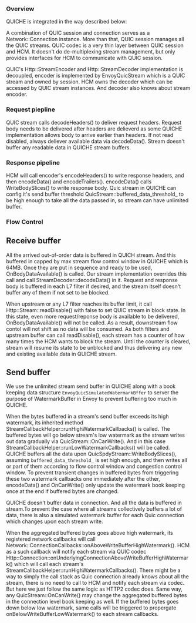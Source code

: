 ### Overview

QUICHE is integrated in the way described below:

A combination of QUIC session and connection serves as a Network::Connection instance. More than that, QUIC session manages all the QUIC streams. QUIC codec is a very thin layer between QUIC session and HCM. It doesn't do de-multiplexing stream management, but only provides interfaces for HCM to communicate with QUIC session.

QUIC's Http::StreamEncoder and Http::StreamDecoder implementation is decoupled, encoder is implemented by EnvoyQuicStream which is a QUIC stream and owned by session. HCM owns the decoder which can be accessed by QUIC stream instances. And decoder also knows about stream encoder.

### Request piepline

QUIC stream calls decodeHeaders() to deliver request headers. Request body needs
to be delivered after headers are delieverd as some QUICHE implementation allows
body to arrive earlier than headers. If not read disabled, always deliever available data via decodeData(). Stream
doesn't buffer any readable data in QUICHE stream buffers.

### Response pipeline

HCM will call encoder's encodeHeaders() to write response headers, and then encodeData() and encodeTrailers(). encodeData() calls WriteBodySlices() to write response body. Quic stream in QUICHE can config it's send buffer threshold QuicStream::buffered_data_threshold_ to be high enough to take all the data passed in, so stream can have unlimited buffer.

### Flow Control

## Receive buffer

All the arrived out-of-order data is buffered in QUICH stream. And this buffered
in capped by max stream flow control window in QUICHE which is 64MB. Once they are put
in sequence and ready to be used, OnBodyDataAvailable() is called. Our stream
implementation overrides this call and call StreamDecoder::decodeData() in it.
Request and response body is buffered in each L7 filter if desired, and the
stream itself doesn't buffer any of them if not set to be blocked.

When upstream or any L7 filter reaches its buffer limit, it call
Http::Stream::readDisable() with false to set QUIC stream in block state. In
this state, even more request/reponse body is available to be delivered,
OnBodyDataAvailable() will not be called. As a result, downstream flow contol
will not shift as no data will be consumed. As both filters and upstream buffer
can call readDisable(), each stream has a counter of how many
times the HCM wants to block the stream. Until the counter is cleared, stream
will resume its state to be unblocked and thus delivering any new and existing
available data in QUICHE stream.

## Send buffer

We use the unlimited stream send buffer in QUICHE along with a book keeping data structure `EnvoyQuicSimulatedWatermarkBffer` to server the purpose of WatermarkBuffer in Envoy to prevent buffering too much in QUICHE.

When the bytes buffered in a stream's send buffer exceeds its high watermark, its inherited method StreamCallbackHelper::runHighWatermarkCallbacks() is called. The buffered bytes will go below stream's low watermark as the stream writes out data gradually via QuicStream::OnCanWrite(). And in this case StreamCallbackHelper::runLowWatermarkCallbacks() will be called. QUICHE buffers all the data upon QuicSpdyStream::WriteBodySlices(), assuming `buffered_data_threshold_` is set high enough, and then writes all or part of them according to flow control window and congestion control window. To prevent transient changes in buffered bytes from triggering these two watermark callbacks one immediately after the other, encodeData() and OnCanWrite() only update the watermark book keeping once at the end if buffered bytes are changed.

QUICHE doesn't buffer data in connection. And all the data is buffered in stream.To prevent the case where all streams collectively buffers a lot of data, there is also a simulated watermark buffer for each Quic connection which changes upon each stream write.

When the aggregated buffered bytes goes above high watermark, its registered network callbacks will call Network::ConnectionCallbacks::onAboveWriteBufferHighWatermark(). HCM as a such callback will notify each stream via QUIC codec Http::Connection::onUnderlyingConnectionAboveWriteBufferHighWatermark() which will call each stream's StreamCallbackHelper::runHighWatermarkCallbacks(). There might be a way to simply the call stack as Quic connection already knows about all the stream, there is no need to call to HCM and notify each stream via codec. But here we just follow the same logic as HTTP2 codec does. Same way, any QuicStream::OnCanWrite() may change the aggregated buffered bytes in the connection level book keeping as well. If the buffered bytes goes down below low watermark, same calls will be triggered to propergate onBelowWriteBufferLowWatermark() to each stream callbacks.
